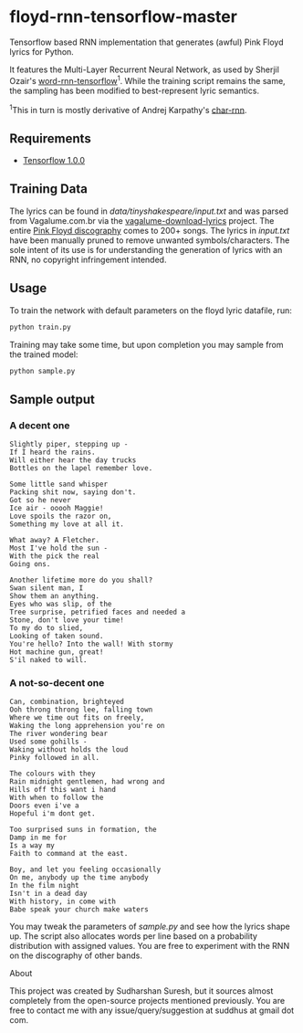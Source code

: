 # floyd-rnn-tensorflow-master
Tensorflow based RNN implementation that generates (awful) Pink Floyd lyrics for Python. 

It features the Multi-Layer Recurrent Neural Network, as used by Sherjil Ozair's [word-rnn-tensorflow](https://github.com/hunkim/word-rnn-tensorflow)<sup>1</sup>. While the training script remains the same, the sampling has been modified to best-represent lyric semantics. 

<sup>1</sup>This in turn is mostly derivative of Andrej Karpathy's [char-rnn](https://github.com/karpathy/char-rnn).

## Requirements 

- [Tensorflow 1.0.0](http://www.tensorflow.org)

## Training Data 

The lyrics can be found in <i>data/tinyshakespeare/input.txt</i> and was parsed from Vagalume.com.br via the [vagalume-download-lyrics](https://github.com/paladini/vagalume-download-lyrics) project. The entire [Pink Floyd discography](https://www.vagalume.com.br/pink-floyd/) comes to 200+ songs. The lyrics in <i>input.txt</i> have been manually pruned to remove unwanted symbols/characters. The sole intent of its use is for understanding the generation of lyrics with an RNN, no copyright infringement intended. 

## Usage
To train the network with default parameters on the floyd lyric datafile, run:
```bash
python train.py
```
Training may take some time, but upon completion you may sample from the trained model: 
```bash
python sample.py
```

## Sample output

### A decent one
```
Slightly piper, stepping up - 
If I heard the rains. 
Will either hear the day trucks
Bottles on the lapel remember love.

Some little sand whisper
Packing shit now, saying don't.
Got so he never
Ice air - ooooh Maggie!
Love spoils the razor on,
Something my love at all it.

What away? A Fletcher. 
Most I've hold the sun -
With the pick the real
Going ons.

Another lifetime more do you shall?
Swan silent man, I
Show them an anything.
Eyes who was slip, of the
Tree surprise, petrified faces and needed a
Stone, don't love your time!
To my do to slied,
Looking of taken sound.
You're hello? Into the wall! With stormy
Hot machine gun, great!
S'il naked to will.
```

### A not-so-decent one
```
Can, combination, brighteyed
Ooh throng throng lee, falling town
Where we time out fits on freely,
Waking the long apprehension you're on
The river wondering bear
Used some gohills -
Waking without holds the loud
Pinky followed in all.

The colours with they
Rain midnight gentlemen, had wrong and
Hills off this want i hand
With when to follow the
Doors even i've a
Hopeful i'm dont get.

Too surprised suns in formation, the
Damp in me for
Is a way my
Faith to command at the east.

Boy, and let you feeling occasionally
On me, anybody up the time anybody
In the film night
Isn't in a dead day
With history, in come with
Babe speak your church make waters
```

You may tweak the parameters of <i>sample.py</i> and see how the lyrics shape up. The script also allocates words per line based on a probability distribution with assigned values. You are free to experiment with the RNN on the discography of other bands. 


About

This project was created by Sudharshan Suresh, but it sources almost completely from the open-source projects mentioned previously. You are free to contact me with any issue/query/suggestion at suddhus at gmail dot com. 